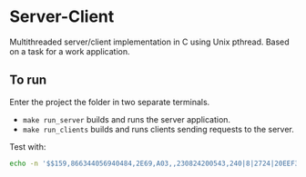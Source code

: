 # Server-Client
Multithreaded server/client implementation in C using Unix pthread.
Based on a task for a work application.

## To run
Enter the project the folder in two separate terminals.
- `make run_server` builds and runs the server application.
- `make run_clients` builds and runs clients sending requests to the server.

Test with: 
```bash
echo -n '$$159,866344056940484,2E69,A03,,230824200543,240|8|2724|20EEF33,4.21,100,003F,1,84D81B5DFC3A:-66|8ED81B5DFC3A:-66|8AD81B5DFC3A:-67|AC233FC0D496:-68|3C286D5FBD72:-68*55' | nc localhost 5142
```
